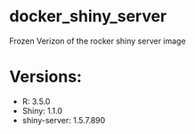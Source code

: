 # docker_shiny_server
Frozen Verizon of the rocker shiny server image

# Versions:
- R:            3.5.0
- Shiny:        1.1.0
- shiny-server: 1.5.7.890